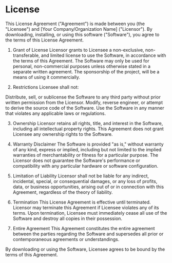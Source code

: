 # License

This License Agreement ("Agreement") is made between you (the "Licensee") and [Your Company/Organization Name] ("Licensor"). By downloading, installing, or using this software ("Software"), you agree to the terms of this License Agreement.

1. Grant of License
Licensor grants to Licensee a non-exclusive, non-transferable, and limited license to use the Software, in accordance with the terms of this Agreement. The Software may only be used for personal, non-commercial purposes unless otherwise stated in a separate written agreement. The sponsorship of the project, will be a means of using it commercially.

2. Restrictions
Licensee shall not:

Distribute, sell, or sublicense the Software to any third party without prior written permission from the Licensor.
Modify, reverse engineer, or attempt to derive the source code of the Software.
Use the Software in any manner that violates any applicable laws or regulations.

3. Ownership
Licensor retains all rights, title, and interest in the Software, including all intellectual property rights. This Agreement does not grant Licensee any ownership rights to the Software.

4. Warranty Disclaimer
The Software is provided "as is," without warranty of any kind, express or implied, including but not limited to the implied warranties of merchantability or fitness for a particular purpose. The Licensor does not guarantee the Software's performance or compatibility with any particular hardware or software configuration.

5. Limitation of Liability
Licensor shall not be liable for any indirect, incidental, special, or consequential damages, or any loss of profits, data, or business opportunities, arising out of or in connection with this Agreement, regardless of the theory of liability.

6. Termination
This License Agreement is effective until terminated. Licensor may terminate this Agreement if Licensee violates any of its terms. Upon termination, Licensee must immediately cease all use of the Software and destroy all copies in their possession.

7. Entire Agreement
This Agreement constitutes the entire agreement between the parties regarding the Software and supersedes all prior or contemporaneous agreements or understandings.

By downloading or using the Software, Licensee agrees to be bound by the terms of this Agreement.